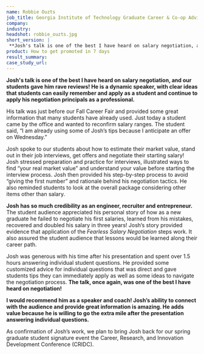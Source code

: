 ```yaml
---
name: Robbie Ouzts
job_title: Georgia Institute of Technology Graduate Career & Co-op Advisor
company: 
industry: 
headshot: robbie_ouzts.jpg
short_version: |
 **Josh's talk is one of the best I have heard on salary negotiation, and our students gave him rave reviews! He is a dynamic speaker, with clear ideas that students can easily remember and apply as a student and continue to apply his negotiation principals as a professional.**
product: How to get promoted in 7 days
result_summary: 
case_study_url: 
---
```


**Josh's talk is one of the best I have heard on salary negotiation, and our students gave him rave reviews! He is a dynamic speaker, with clear ideas that students can easily remember and apply as a student and continue to apply his negotiation principals as a professional.**

His talk was just before our Fall Career Fair and provided some great information that many students have already used. Just today a student came by the office and wanted to reconfirm salary ranges. The student said, “I am already using some of Josh’s tips because I anticipate an offer on Wednesday.”

Josh spoke to our students about how to estimate their market value, stand out in their job interviews, get offers and negotiate their starting salary! Josh stressed preparation and practice for interviews, illustrated ways to find “your real market value” and understand your value before starting the interview process. Josh then provided his step-by-step process to avoid “giving the first number” and rationale behind his negotiation tactics. He also reminded students to look at the overall package considering other items other than salary.

**Josh has so much credibility as an engineer, recruiter and entrepreneur.** The student audience appreciated his personal story of how as a new graduate he failed to negotiate his first salaries, learned from his mistakes, recovered and doubled his salary in three years! Josh‘s story provided evidence that application of the _Fearless Salary Negotiation_ steps work. It also assured the student audience that lessons would be learned along their career path.

Josh was generous with his time after his presentation and spent over 1.5 hours answering individual student questions. He provided some customized advice for individual questions that was direct and gave students tips they can immediately apply as well as some ideas to navigate the negotiation process. **The talk, once again, was one of the best I have heard on negotiation!**

**I would recommend him as a speaker and coach! Josh’s ability to connect with the audience and provide great information is amazing. He adds value because he is willing to go the extra mile after the presentation answering individual questions.**

As confirmation of Josh’s work, we plan to bring Josh back for our spring graduate student signature event the Career, Research, and Innovation Development Conference (CRIDC).